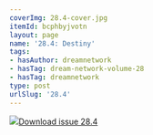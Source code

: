 ```yaml
---
coverImg: 28.4-cover.jpg
itemId: bcphbyjvotn
layout: page
name: '28.4: Destiny'
tags:
- hasAuthor: dreamnetwork
- hasTag: dream-network-volume-28
- hasTag: dreamnetwork
type: post
urlSlug: '28.4'
---
```

<img class="card-img" src="../images/28.4-rect.jpg"/><a href="../files/pdfs/Volume_28/28.4_destiny.pdf" download="">Download issue 28.4</a>